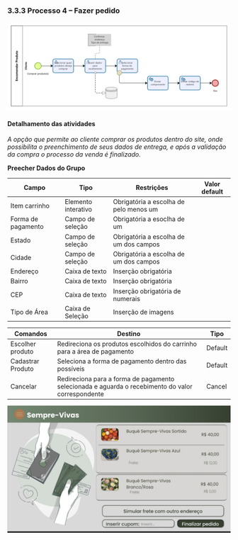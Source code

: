 ### 3.3.3 Processo 4 – Fazer pedido



![Exemplo de um Modelo BPMN do PROCESSO 4](../processos/imagens/EncomendarProdutoS2.png)

#### Detalhamento das atividades

_A opção que permite ao cliente comprar os produtos dentro do site, onde possibilita o preenchimento de seus dados de entrega, e após a validação da compra o processo da venda é finalizado._


**Preecher Dados do Grupo**

| **Campo**       | **Tipo**         | **Restrições** | **Valor default** |
| ---             | ---              | ---            | ---               |
| Item carrinho | Elemento interativo | Obrigatória a escolha de pelo menos um |                   |
| Forma de pagamento | Campo de seleção | Obrigatória a esoclha de um |                |
| Estado | Campo de seleção  | Obrigatória a escolha de um dos campos  |           |
| Cidade | Campo de seleção  | Obrigatória a escolha de um dos campos  |           |
| Endereço | Caixa de texto  | Inserção obrigatória |           |
| Bairro | Caixa de texto  | Inserção obrigatória |           |
| CEP | Caixa de texto  | Inserção obrigatória de numerais |           |
| Tipo de Área | Caixa de Seleção  | Inserção de imagens  |           |


| **Comandos**         |  **Destino**                   | **Tipo** |
| ---                  | ---                            | ---               |
| Escolher produto | Redireciona os produtos escolhidos do carrinho para a área de pagamento  | Default |
| Cadastrar Produto | Seleciona a forma de pagamento dentro das possíveis  | Default |
| Cancelar | Redireciona para a forma de pagamento selecionada e aguarda o recebimento do valor correspondente | Cancel |

![Exemplo de tela para o Processo 4](../processos/imagens/Pedido.jpeg)
